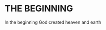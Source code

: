 
<!DOCTYPE html>
<html>

<head>
    <meta charset="UTF-8">
    <meta name="viewport" content="width=device-width, initial-scale=1">
    <title>THE NEW PAGE</title>
</head>

<body>
  <link href="style.css" rel="stylesheet" media="screen" />
  <div id="THE">
  <h1>
      THE <scr class="name">BEGINNING
      </h1>
      <p>In the beginning God created heaven and earth</p>


</body>

</html>
